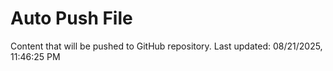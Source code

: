 # Auto Push File

Content that will be pushed to GitHub repository.
Last updated: 08/21/2025, 11:46:25 PM